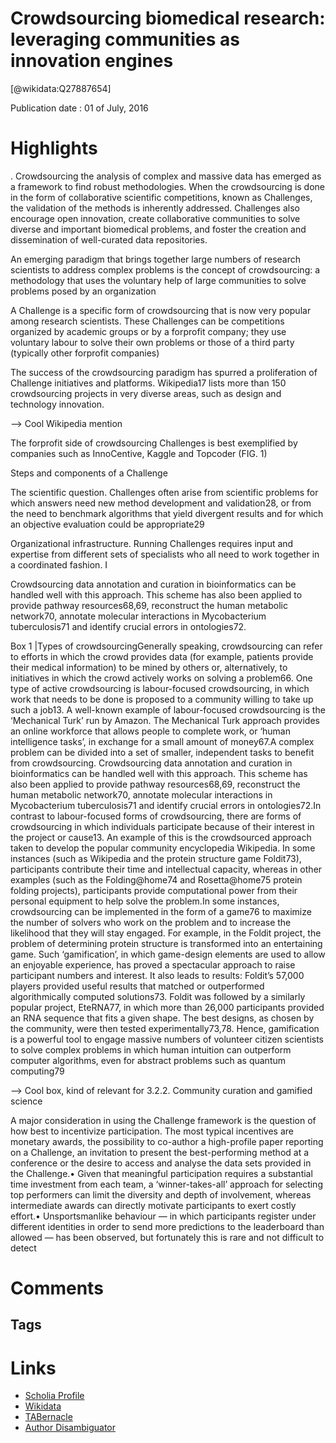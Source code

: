 
Crowdsourcing biomedical research: leveraging communities as innovation engines
===============================================================================
  
  [@wikidata:Q27887654]  
  
Publication date : 01 of July, 2016  

# Highlights

. Crowdsourcing the analysis of complex and massive data has emerged as a framework to find robust methodologies. When the crowdsourcing is done in the form of collaborative scientific competitions, known as Challenges, the validation of the methods is inherently addressed. Challenges also encourage open innovation, create collaborative communities to solve diverse and important biomedical problems, and foster the creation and dissemination of well-curated data repositories.

An emerging paradigm that brings together large numbers of research scientists to address complex prob­lems is the concept of crowdsourcing: a methodology that uses the voluntary help of large communities to solve problems posed by an organization

A Challenge is a specific form of crowdsourcing that is now very popular among research scientists. These Challenges can be competitions organized by academic groups or by a for­profit company; they use voluntary labour to solve their own problems or those of a third party (typically other for­profit companies)

The success of the crowdsourcing paradigm has spurred a proliferation of Challenge initiatives and plat­forms. Wikipedia17 lists more than 150 crowdsourcing projects  in  very  diverse  areas,  such  as  design  and   technology  innovation.

--> Cool Wikipedia mention

The for­profit side of crowd­sourcing Challenges is best exemplified by companies such as InnoCentive, Kaggle and Topcoder (FIG. 1)


Steps and components of a Challenge

The scientific question. Challenges often arise from sci­entific problems for which answers need new method development  and  validation28,  or  from  the  need  to  benchmark algorithms that yield divergent results and for which an objective evaluation could be appropri­ate29

Organizational infrastructure. Running Challenges requires input and expertise from different sets of spe­cialists who all need to work together in a coordinated fashion. I

Crowdsourcing data annotation and curation in bioinformatics can be handled well with this approach. This scheme has also been applied to provide pathway resources68,69, reconstruct the human metabolic network70, annotate molecular interactions in Mycobacterium tuberculosis71 and identify crucial errors in ontologies72.


Box 1 |Types of crowdsourcingGenerally speaking, crowdsourcing can refer to efforts in which the crowd provides data (for example, patients provide their medical information) to be mined by others or, alternatively, to initiatives in which the crowd actively works on solving a problem66. One type of active crowdsourcing is labour-focused crowdsourcing, in which work that needs to be done is proposed to a community willing to take up such a job13. A well-known example of labour-focused crowdsourcing is the ‘Mechanical Turk’ run by Amazon. The Mechanical Turk approach provides an online workforce that allows people to complete work, or ‘human intelligence tasks’, in exchange for a small amount of money67.A complex problem can be divided into a set of smaller, independent tasks to benefit from crowdsourcing. Crowdsourcing data annotation and curation in bioinformatics can be handled well with this approach. This scheme has also been applied to provide pathway resources68,69, reconstruct the human metabolic network70, annotate molecular interactions in Mycobacterium tuberculosis71 and identify crucial errors in ontologies72.In contrast to labour-focused forms of crowdsourcing, there are forms of crowdsourcing in which individuals participate because of their interest in the project or cause13. An example of this is the crowdsourced approach taken to develop the popular community encyclopedia Wikipedia. In some instances (such as Wikipedia and the protein structure game Foldit73), participants contribute their time and intellectual capacity, whereas in other examples (such as the Folding@home74 and Rosetta@home75 protein folding projects), participants provide computational power from their personal equipment to help solve the problem.In some instances, crowdsourcing can be implemented in the form of a game76 to maximize the number of solvers who work on the problem and to increase the likelihood that they will stay engaged. For example, in the Foldit project, the problem of determining protein structure is transformed into an entertaining game. Such ‘gamification’, in which game-design elements are used to allow an enjoyable experience, has proved a spectacular approach to raise participant numbers and interest. It also leads to results: Foldit’s 57,000 players provided useful results that matched or outperformed algorithmically computed solutions73. Foldit was followed by a similarly popular project, EteRNA77, in which more than 26,000 participants provided an RNA sequence that fits a given shape. The best designs, as chosen by the community, were then tested experimentally73,78. Hence, gamification is a powerful tool to engage massive numbers of volunteer citizen scientists to solve complex problems in which human intuition can outperform computer algorithms, even for abstract problems such as quantum computing79

--> Cool box, kind of relevant for 3.2.2. Community curation and gamified science

A major consideration in using the Challenge framework is the question of how best to incentivize participation. The most typical incentives are monetary awards, the possibility to co-author a high-profile paper reporting on a Challenge, an invitation to present the best-performing method at a conference or the desire to access and analyse the data sets provided in the Challenge.• Given that meaningful participation requires a substantial time investment from each team, a ‘winner-takes-all’ approach for selecting top performers can limit the diversity and depth of involvement, whereas intermediate awards can directly motivate participants to exert costly effort.• Unsportsmanlike behaviour — in which participants register under different identities in order to send more predictions to the leaderboard than allowed — has been observed, but fortunately this is rare and not difficult to detect



# Comments

## Tags

# Links
  
 * [Scholia Profile](https://scholia.toolforge.org/work/Q27887654)  
 * [Wikidata](https://www.wikidata.org/wiki/Q27887654)  
 * [TABernacle](https://tabernacle.toolforge.org/?#/tab/manual/Q27887654/P921%3BP4510)  
 * [Author Disambiguator](https://author-disambiguator.toolforge.org/work_item_oauth.php?id=Q27887654&batch_id=&match=1&author_list_id=&doit=Get+author+links+for+work)  
